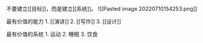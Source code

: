 不要建立[[目标]]，而是建立[[系统]]。
![[Pasted image 20220710154253.png]]

最有价值的能力
	1. [[演讲]]
	2. [[写作]]
	3. [[设计]]

最有价值的系统
	1. 运动
	2. 睡眠
	3. 饮食